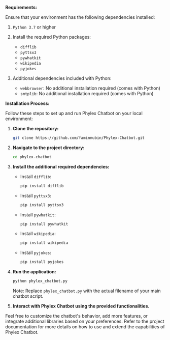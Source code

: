 **Requirements:**

Ensure that your environment has the following dependencies installed:

1. `Python 3.7` or higher

2. Install the required Python packages:

    - `difflib`
    - `pyttsx3`
    - `pywhatkit`
    - `wikipedia`
    - `pyjokes`

3. Additional dependencies included with Python:

    - `webbrowser`: No additional installation required (comes with Python)
    - `smtplib`: No additional installation required (comes with Python)


**Installation Process:**

Follow these steps to set up and run Phylex Chatbot on your local environment:

1. **Clone the repository:**
    ```bash
    git clone https://github.com/faminmubin/Phylex-Chatbot.git
    ```

2. **Navigate to the project directory:**
    ```bash
    cd phylex-chatbot
    ```

3. **Install the additional required dependencies:**
   - Install `difflib`:
     ```bash
     pip install difflib
     ```
   - Install `pyttsx3`:
     ```bash
     pip install pyttsx3
     ```
   - Install `pywhatkit`:
     ```bash
     pip install pywhatkit
     ```
   - Install `wikipedia`:
     ```bash
     pip install wikipedia
     ```
   - Install `pyjokes`:
     ```bash
     pip install pyjokes
     ```

4. **Run the application:**
    ```bash
    python phylex_chatbot.py
    ```

    Note: Replace `phylex_chatbot.py` with the actual filename of your main chatbot script.

5. **Interact with Phylex Chatbot using the provided functionalities.**

Feel free to customize the chatbot's behavior, add more features, or integrate additional libraries based on your preferences. Refer to the project documentation for more details on how to use and extend the capabilities of Phylex Chatbot.
